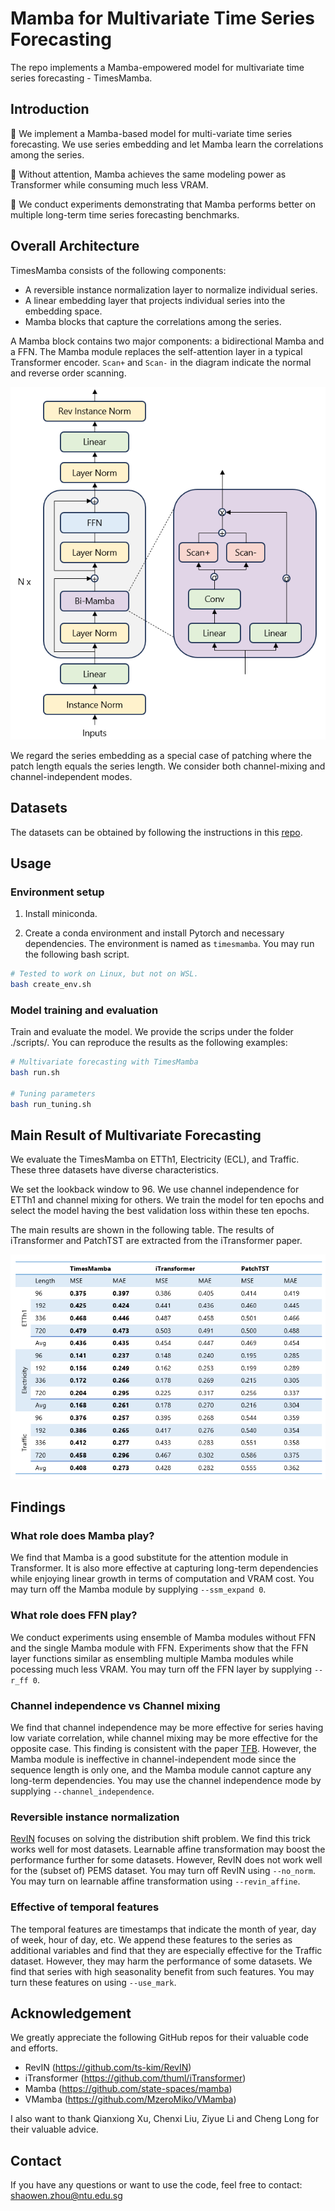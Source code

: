 # Mamba for Multivariate Time Series Forecasting

The repo implements a Mamba-empowered model for multivariate time series forecasting - TimesMamba.

<!-- ## Updates -->

## Introduction

🌟 We implement a Mamba-based model for multi-variate time series forecasting. We use series embedding and let Mamba learn the correlations among the series.

🌟 Without attention, Mamba achieves the same modeling power as Transformer while consuming much less VRAM.

🌟 We conduct experiments demonstrating that Mamba performs better on multiple long-term time series forecasting benchmarks.

## Overall Architecture

TimesMamba consists of the following components:

- A reversible instance normalization layer to normalize individual series.
- A linear embedding layer that projects individual series into the embedding space.
- Mamba blocks that capture the correlations among the series.

A Mamba block contains two major components: a bidirectional Mamba and a FFN. The Mamba module replaces the self-attention layer in a typical Transformer encoder. `Scan+` and `Scan-` in the diagram indicate the normal and reverse order scanning.

![image](./figures/architecture.png)

We regard the series embedding as a special case of patching where the patch length equals the series length. We consider both channel-mixing and channel-independent modes.

## Datasets

The datasets can be obtained by following the instructions in this [repo](https://github.com/thuml/iTransformer).

## Usage

### Environment setup

1. Install miniconda.

2. Create a conda environment and install Pytorch and necessary dependencies. The environment is named as `timesmamba`. You may run the following bash script.

```bash
# Tested to work on Linux, but not on WSL.
bash create_env.sh
```

### Model training and evaluation

Train and evaluate the model. We provide the scrips under the folder ./scripts/. You can reproduce the results as the following examples:

```bash
# Multivariate forecasting with TimesMamba
bash run.sh

# Tuning parameters
bash run_tuning.sh
```

## Main Result of Multivariate Forecasting

We evaluate the TimesMamba on ETTh1, Electricity (ECL), and Traffic. These three datasets have diverse characteristics. 

We set the lookback window to 96. We use channel independence for ETTh1 and channel mixing for others. We train the model for ten epochs and select the model having the best validation loss within these ten epochs. 

The main results are shown in the following table. The results of iTransformer and PatchTST are extracted from the iTransformer paper.

![image](./figures/main_result.png)

## Findings

### What role does Mamba play?

We find that Mamba is a good substitute for the attention module in Transformer. It is also more effective at capturing long-term dependencies while enjoying linear growth in terms of computation and VRAM cost. You may turn off the Mamba module by supplying `--ssm_expand 0`.

### What role does FFN play?

We conduct experiments using ensemble of Mamba modules without FFN and the single Mamba module with FFN. Experiments show that the FFN layer functions similar as ensembling multiple Mamba modules while pocessing much less VRAM. You may turn off the FFN layer by supplying `--r_ff 0`.

### Channel independence vs Channel mixing

We find that channel independence may be more effective for series having low variate correlation, while channel mixing may be more effective for the opposite case. This finding is consistent with the paper [TFB](https://arxiv.org/abs/2403.20150). However, the Mamba module is ineffective in channel-independent mode since the sequence length is only one, and the Mamba module cannot capture any long-term dependencies. You may use the channel independence mode by supplying `--channel_independence`.

### Reversible instance normalization

[RevIN](https://github.com/ts-kim/RevIN) focuses on solving the distribution shift problem. We find this trick works well for most datasets. Learnable affine transformation may boost the performance further for some datasets. However, RevIN does not work well for the (subset of) PEMS dataset. You may turn off RevIN using `--no_norm`. You may turn on learnable affine transformation using `--revin_affine`.

### Effective of temporal features

The temporal features are timestamps that indicate the month of year, day of week, hour of day, etc. We append these features to the series as additional variables and find that they are especially effective for the Traffic dataset. However, they may harm the performance of some datasets. We find that series with high seasonality benefit from such features. You may turn these features on using `--use_mark`.

<!-- ## Citation -->

## Acknowledgement

We greatly appreciate the following GitHub repos for their valuable code and efforts.

- RevIN (https://github.com/ts-kim/RevIN)
- iTransformer (<https://github.com/thuml/iTransformer>)
- Mamba (<https://github.com/state-spaces/mamba>)
- VMamba (<https://github.com/MzeroMiko/VMamba>)

I also want to thank Qianxiong Xu, Chenxi Liu, Ziyue Li and Cheng Long for their valuable advice.

## Contact

If you have any questions or want to use the code, feel free to contact: [shaowen.zhou@ntu.edu.sg](mailto:shaowen.zhou@ntu.edu.sg)
